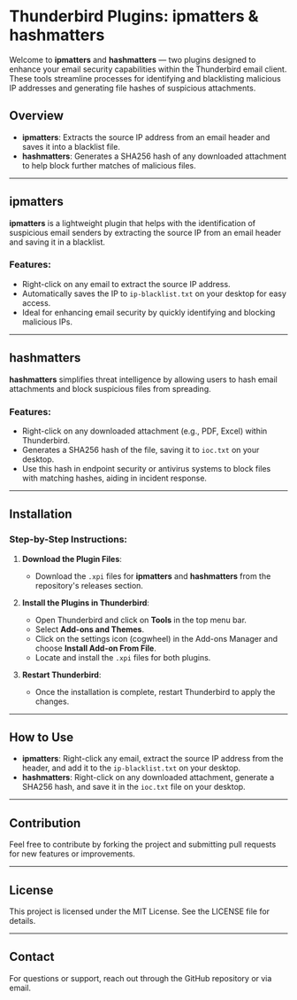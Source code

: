 
# Thunderbird Plugins: ipmatters & hashmatters

Welcome to **ipmatters** and **hashmatters** — two plugins designed to enhance your email security capabilities within the Thunderbird email client. These tools streamline processes for identifying and blacklisting malicious IP addresses and generating file hashes of suspicious attachments.

## Overview

- **ipmatters**: Extracts the source IP address from an email header and saves it into a blacklist file.
- **hashmatters**: Generates a SHA256 hash of any downloaded attachment to help block further matches of malicious files.

---

## ipmatters

**ipmatters** is a lightweight plugin that helps with the identification of suspicious email senders by extracting the source IP from an email header and saving it in a blacklist.

### Features:
- Right-click on any email to extract the source IP address.
- Automatically saves the IP to `ip-blacklist.txt` on your desktop for easy access.
- Ideal for enhancing email security by quickly identifying and blocking malicious IPs.

---

## hashmatters

**hashmatters** simplifies threat intelligence by allowing users to hash email attachments and block suspicious files from spreading.

### Features:
- Right-click on any downloaded attachment (e.g., PDF, Excel) within Thunderbird.
- Generates a SHA256 hash of the file, saving it to `ioc.txt` on your desktop.
- Use this hash in endpoint security or antivirus systems to block files with matching hashes, aiding in incident response.

---

## Installation

### Step-by-Step Instructions:

1. **Download the Plugin Files**: 
    - Download the `.xpi` files for **ipmatters** and **hashmatters** from the repository's releases section.

2. **Install the Plugins in Thunderbird**:
    - Open Thunderbird and click on **Tools** in the top menu bar.
    - Select **Add-ons and Themes**.
    - Click on the settings icon (cogwheel) in the Add-ons Manager and choose **Install Add-on From File**.
    - Locate and install the `.xpi` files for both plugins.

3. **Restart Thunderbird**:
    - Once the installation is complete, restart Thunderbird to apply the changes.

---

## How to Use

- **ipmatters**: Right-click any email, extract the source IP address from the header, and add it to the `ip-blacklist.txt` on your desktop.
- **hashmatters**: Right-click on any downloaded attachment, generate a SHA256 hash, and save it in the `ioc.txt` file on your desktop.

---

## Contribution

Feel free to contribute by forking the project and submitting pull requests for new features or improvements.

---

## License

This project is licensed under the MIT License. See the LICENSE file for details.

---

## Contact

For questions or support, reach out through the GitHub repository or via email.

